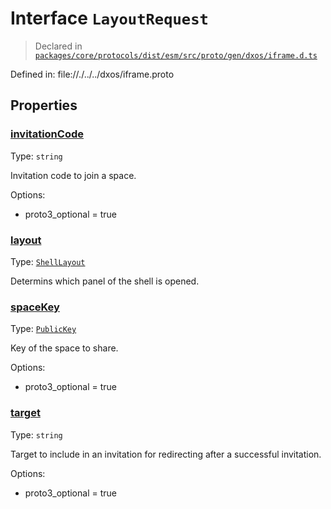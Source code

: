 # Interface `LayoutRequest`
> Declared in [`packages/core/protocols/dist/esm/src/proto/gen/dxos/iframe.d.ts`]()

Defined in:
   file://./../../dxos/iframe.proto
## Properties
### [invitationCode]()
Type: <code>string</code>

Invitation code to join a space.

Options:
  - proto3_optional = true

### [layout]()
Type: <code>[ShellLayout](/api/@dxos/client/enums#ShellLayout)</code>

Determins which panel of the shell is opened.

### [spaceKey]()
Type: <code>[PublicKey](/api/@dxos/client/classes/PublicKey)</code>

Key of the space to share.

Options:
  - proto3_optional = true

### [target]()
Type: <code>string</code>

Target to include in an invitation for redirecting after a successful invitation.

Options:
  - proto3_optional = true

    